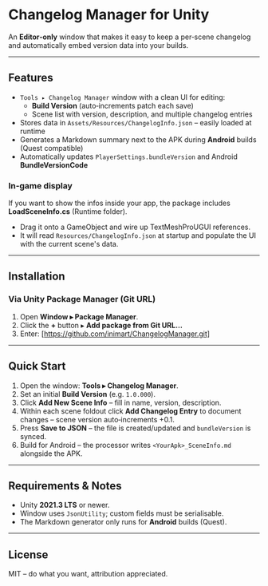 # Changelog Manager for Unity

An **Editor‑only** window that makes it easy to keep a per‑scene changelog and automatically embed version data into your builds.

---

## Features

* `Tools ▸ Changelog Manager` window with a clean UI for editing:
  * **Build Version** (auto‑increments patch each save)
  * Scene list with version, description, and multiple changelog entries
* Stores data in `Assets/Resources/ChangelogInfo.json` – easily loaded at runtime
* Generates a Markdown summary next to the APK during **Android** builds (Quest compatible)
* Automatically updates `PlayerSettings.bundleVersion` and Android **BundleVersionCode**

### In‑game display

If you want to show the infos inside your app, the package includes **LoadSceneInfo.cs** (Runtime folder).

* Drag it onto a GameObject and wire up TextMeshProUGUI references.
* It will read `Resources/ChangelogInfo.json` at startup and populate the UI with the current scene's data.

---

## Installation

### Via Unity Package Manager (Git URL)

1. Open **Window ▸ Package Manager**.
2. Click the **+** button ▸ **Add package from Git URL…**
3. Enter: [https://github.com/inimart/ChangelogManager.git]

---

## Quick Start

1. Open the window: **Tools ▸ Changelog Manager**.
2. Set an initial **Build Version** (e.g. `1.0.000`).
3. Click **Add New Scene Info** – fill in name, version, description.
4. Within each scene foldout click **Add Changelog Entry** to document changes – scene version auto‑increments +0.1.
5. Press **Save to JSON** – the file is created/updated and `bundleVersion` is synced.
6. Build for Android – the processor writes `<YourApk>_SceneInfo.md` alongside the APK.

---

## Requirements & Notes

* Unity **2021.3 LTS** or newer.
* Window uses `JsonUtility`; custom fields must be serialisable.
* The Markdown generator only runs for **Android** builds (Quest).

---

## License

MIT – do what you want, attribution appreciated.
